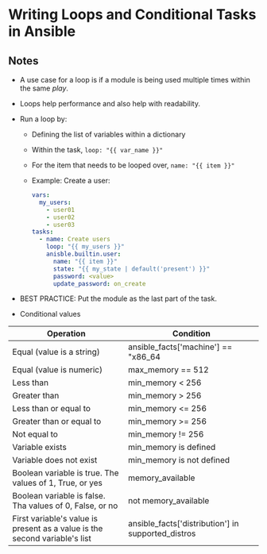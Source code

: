 # Writing Loops and Conditional Tasks in Ansible

## Notes

- A use case for a loop is if a module is being used multiple times within the same *play*.
- Loops help performance and also help with readability.
- Run a loop by:
  - Defining the list of variables within a dictionary
  - Within the task, `loop: "{{ var_name }}"`
  - For the item that needs to be looped over, `name: "{{ item }}"`
  - Example: Create a user:  

    ```yaml
    vars:
      my_users:
        - user01
        - user02
        - user03
    tasks:
      - name: Create users
        loop: "{{ my_users }}"
        anisble.builtin.user:
          name: "{{ item }}"
          state: "{{ my_state | default('present') }}"
          password: <value>
          update_password: on_create
      ```

- BEST PRACTICE: Put the module as the last part of the task.
- Conditional values

| Operation                                                                  | Condition                                          |
| -----                                                                      | -----                                              |
| Equal (value is a string)                                                  | ansible_facts['machine'] == "x86_64                |
| Equal (value is numeric)                                                   | max_memory == 512                                  |
| Less than                                                                  | min_memory < 256                                   |
| Greater than                                                               | min_memory > 256                                   |
| Less than or equal to                                                      | min_memory <= 256                                  |
| Greater than or equal to                                                   | min_memory >= 256                                  |
| Not equal to                                                               | min_memory != 256                                  |
| Variable exists                                                            | min_memory is defined                              |
| Variable does not exist                                                    | min_memory is not defined                          |
| Boolean variable is true. The values of 1, True, or yes                    | memory_available                                   |
| Boolean variable is false. Tha values of 0, False, or no                   | not memory_available                               |
| First variable's value is present as a value is the second variable's list | ansible_facts['distribution'] in supported_distros |
